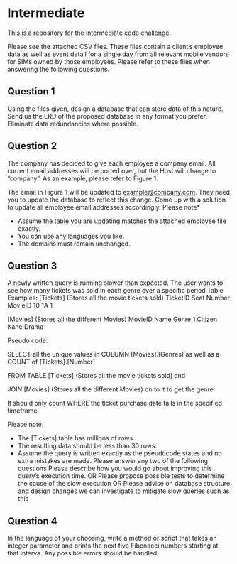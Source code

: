 # Intermediate
This is a repository for the intermediate code challenge.

Please see the attached CSV files. These files contain a client’s employee data as well as event detail for a single day from all relevant mobile vendors for SIMs owned by those employees. Please refer to these files when answering the following questions.


## Question 1

Using the files given, design a database that can store data of this nature. Send us the ERD of the proposed database in any format you prefer. Eliminate data redundancies where possible.


## Question 2

The company has decided to give each employee a company email. All current email addresses will be ported over, but the Host will change to “company”. As an example, please refer to Figure 1.

The email in Figure 1 will be updated to example@company.com. They need you to update the database to reflect this change.
Come up with a solution to update all employee email addresses accordingly. 
Please note*
*	Assume the table you are updating matches the attached employee file exactly. 
*	You can use any languages you like.
*	The domains must remain unchanged.


## Question 3

A newly written query is running slower than expected. The user wants to see how many tickets was sold in each genre over a specific period
Table Examples:
[Tickets] (Stores all the movie tickets sold) 
TicketID	Seat Number	MovieID
10	1A	1

[Movies] (Stores all the different Movies)
MovieID	Name	Genre
1	Citizen Kane	Drama


Pseudo code:
 
SELECT all the unique values in COLUMN [Movies].[Genres] 
       as well as a COUNT of [Tickets].[Number]
       
FROM TABLE [Tickets] (Stores all the movie tickets sold) and 

JOIN [Movies] (Stores all the different Movies) on to it to get the genre

It should only count WHERE the ticket purchase date falls in the specified timeframe

Please note:
*	The [Tickets] table has millions of rows.
*	The resulting data should be less than 30 rows.
*	Assume the query is written exactly as the pseudocode states and no extra mistakes are made.
Please answer any two of the following questions
Please describe how you would go about improving this query’s execution time.
OR
Please propose possible tests to determine the cause of the slow execution
OR
Please advise on database structure and design changes we can investigate to mitigate slow queries such as this


## Question 4

In the language of your choosing, write a method or script that takes an integer parameter and prints the next five Fibonacci numbers starting at that interva. Any possible errors should be handled.
